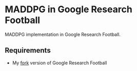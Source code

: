# MADDPG in Google Research Football
MADDPG implementation in Google Research Football.

## Requirements
* My [fork](https://github.com/chrisyrniu/football) version of Google Research Football
